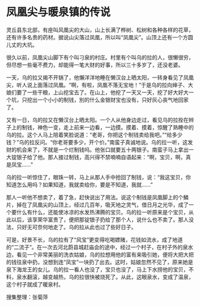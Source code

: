 # 凤凰尖与暖泉镇的传说

灵丘县东北部，有座叫风凰尖的大山，山上长满了桦树、松树和各种各样的花草，还有许多名贵的药材。据说山尖落过凤凰，所以叫“凤凰尖”。山顶上还有一个方圆儿丈的大坑。

很久以前，凤凰尖山脚下有个叫刁泉的村庄。村里有个叫乌的拉的人，很懒很穷，但尽想一些毫不费力，却能得一笔大财的好事，所以三十多岁了，还没老婆。

一天，乌的拉又揭不开锅了，他懶洋洋地睡在懒汉台上晒太阳，一转身看见了凤凰尖，听人说上面落过凤凰。“啊，有啦，凤凰不落无宝地！”于是乌的拉向婶子、大娘们要了一些干粮，上山挖宝去了。在山上，他挖了一天又一天，挖了好大好大一个坑，只挖出一个小小的制钱，別的什么金银财宝也没有，只好灰心丧气地回家了。

又有一日，乌的拉又在懒汉台上晒太阳。一个人从他身边走过，看见乌的拉拴在辫子上的制钱，神色一变，走上前来一边看，一边摸。摸着、摸着，惊醒了熟睡中的乌的拉。这个人马上陪着笑脸说道：“老哥，你把这个制钱卖给我吧。”“给多少钱？”乌的拉反问。“你老哥要多少，开个价。”南蛮子真诚地说。乌的拉一听，这发财的机会来了，不就是一个烂制钱吗。他张口就要五十两银子。南蛮子马上拿出一大锭银子给了他。那人接过制钱，高兴得不禁喃喃自语起来：“啊，宝贝，啊，真是凤宝......”

乌的拉一听惊住了，眼珠一转，马上从那人手中抢回了制钱，说：“我这宝贝，你知道怎么用吗？如果知道，我就卖给你，要是不知道，我就......”

那人一听他不想卖了，着了急，赶快说出了用法。说这个制钱是凤凰脚上的个鱗片，掉在了凤凰尖的山顶上，经过几百年，吸天地之灵气，借日月之光华，成了一个要什么有什么，还能使冰凉的水发热沸腾的宝贝。乌的拉一听原来是个宝贝，从此以后，该享荣华富贵了，便把那锭银子扔给了那个人，说什么也不卖了。那人没法，只好无可奈何地走了。乌的拉从此也过了些好日子。

可是，好景不长，乌的拉有了“风宝”更变得吃喝嫖赌，花钱如流水，成了地道的“二流子”。在一次去河北蔚县城赶庙会的途中，经过一个村子，在村子外的泉水边，看见一个非常美丽的洗衣姑娘，乌的拉想用他的富有来吸引她，便将大把大把的钱往泉中扔，没想到连“凤宝”一块扔了出去。这时，姑娘忽然不见了，原来她是泉下海龙王的女儿。乌的拉一看人也没了，宝贝也没了，马上下水捞他的宝贝，不料，泉水翻滚，越变越热，乌的拉很快被烧死了。从此，这眼泉水，变成了温泉，这个村子就成了暖泉村。

搜集整理：张菊萍
